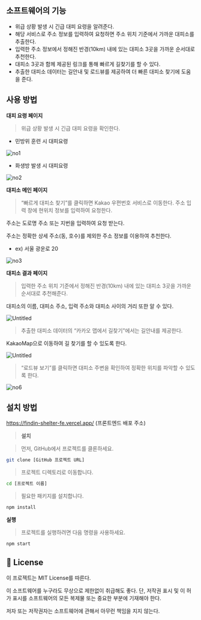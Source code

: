 ## 소프트웨어의 기능

- 위급 상황 발생 시 긴급 대피 요령을 알려준다.
- 해당 서비스로 주소 정보를 입력하여 요청하면 주소 위치 기준에서 가까운 대피소를 추출한다.
- 입력한 주소 정보에서 정해진 반경(10km) 내에 있는 대피소 3곳을 가까운 순서대로 추천한다.
- 대피소 3곳과 함께 제공된 링크를 통해 빠르게 길찾기를 할 수 있다.
- 추출한 대피소 데이터는 길안내 및 로드뷰를 제공하여 더 빠른 대피소 찾기에 도움을 준다.

## 사용 방법

**대피 요령 페이지**

> 위급 상황 발생 시 긴급 대피 요령을 확인한다.
> 
- 민방위 훈련 시 대피요령

![no1](https://user-images.githubusercontent.com/118882456/285101395-479e457a-9b53-4596-b5b4-dcdba797fb6c.png)

- 화생방 발생 시 대피요령

![no2](https://user-images.githubusercontent.com/118882456/285101438-e3957c06-6209-4041-9514-668d2804c4db.png)

**대피소 메인 페이지**

> “빠르게 대피소 찾기”를 클릭하면 Kakao 우편번호 서비스로 이동한다. 주소 입력 창에 현위치 정보를 입력하여 요청한다.
> 

주소는 도로명 주소 또는 지번을 입력하여 요청 받는다.

주소는 정확한 상세 주소(동, 호수)를 제외한 주소 정보를 이용하여 추천한다.

- ex) 서울 광운로 20

![no3](https://user-images.githubusercontent.com/118882456/285101476-a7710d70-f36d-4c2b-8d09-383006639357.png)

**대피소 결과 페이지**

> 입력한 주소 위치 기준에서 정해진 반경(10km) 내에 있는 대피소 3곳을 가까운 순서대로 추천해준다.
> 

대피소의 이름, 대피소 주소, 입력 주소와 대피소 사이의 거리 또한 알 수 있다. 

![Untitled](https://user-images.githubusercontent.com/118882456/285101746-42c20403-2af6-407f-88d5-92084cbbcddd.png)

> 추출한 대피소 데이터의 “카카오 맵에서 길찾기”에서는 길안내를 제공한다.
> 

KakaoMap으로 이동하여 길 찾기를 할 수 있도록 한다. 

![Untitled](https://user-images.githubusercontent.com/118882456/285101798-bd873e08-9d0a-49da-b387-9c5a6781e903.png)

> “로드뷰 보기”를 클릭하면 대피소 주변을 확인하여 정확한 위치를 파악할 수 있도록 한다.
> 

![no6](https://user-images.githubusercontent.com/118882456/285101580-29ace6a9-e0b6-4d3a-ba95-53870f4e307a.png)

## 설치 방법
https://findin-shelter-fe.vercel.app/ (프론트엔드 배포 주소)
>**설치**

>먼저, GitHub에서 프로젝트를 클론하세요.

```bash
git clone [GitHub 프로젝트 URL]
```

>프로젝트 디렉토리로 이동합니다.

```bash
cd [프로젝트 이름]
```

>필요한 패키지를 설치합니다.

```bash
npm install
```
**실행**

>프로젝트를 실행하려면 다음 명령을 사용하세요.
```bash
npm start
```

## 🧾 License 
이 프로젝트는 MIT License를 따른다.

이 소프트웨어를 누구라도 무상으로 제한없이 취급해도 좋다. 단, 저작권 표시 및 이 허가 표시를 소프트웨어의 모든 복제물 또는 중요한 부분에 기재해야 한다.

저자 또는 저작권자는 소프트웨어에 관해서 아무런 책임을 지지 않는다.
